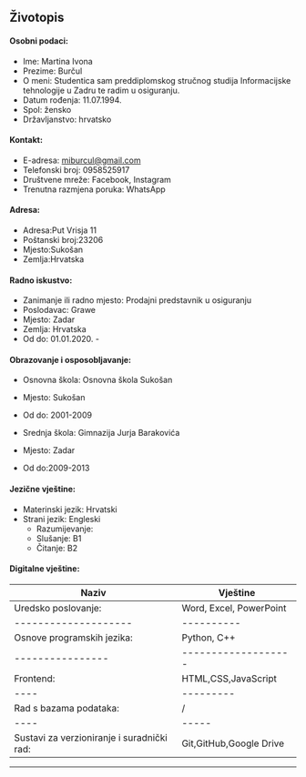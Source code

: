 ## Životopis

#### Osobni podaci:

- Ime: Martina Ivona
- Prezime: Burčul
- O meni: Studentica sam preddiplomskog stručnog studija Informacijske tehnologije u Zadru te radim u osiguranju.
- Datum rođenja: 11.07.1994.
- Spol: žensko
- Državljanstvo: hrvatsko

#### Kontakt:
- E-adresa: miburcul@gmail.com
- Telefonski broj: 0958525917
- Društvene mreže: Facebook, Instagram
- Trenutna razmjena poruka: WhatsApp

#### Adresa:
- Adresa:Put Vrisja 11
- Poštanski broj:23206
- Mjesto:Sukošan
- Zemlja:Hrvatska

#### Radno iskustvo:
- Zanimanje ili radno mjesto: Prodajni predstavnik u osiguranju
- Poslodavac: Grawe
- Mjesto: Zadar
- Zemlja: Hrvatska
- Od do: 01.01.2020. -

#### Obrazovanje i osposobljavanje:
- Osnovna škola: Osnovna škola Sukošan
- Mjesto: Sukošan
- Od do: 2001-2009

- Srednja škola: Gimnazija Jurja Barakovića
- Mjesto: Zadar
- Od do:2009-2013

#### Jezične vještine:
- Materinski jezik: Hrvatski
- Strani jezik: Engleski
  - Razumijevanje:
   - Slušanje: B1
   - Čitanje: B2
   
#### Digitalne vještine:
Naziv|Vještine
-----|--------
Uredsko poslovanje: | Word, Excel, PowerPoint
--------------------|----------
Osnove programskih jezika:|Python, C++
----------------|-------------------
Frontend:|HTML,CSS,JavaScript
----|---------
Rad s bazama podataka:| /
----|-----
Sustavi za verzioniranje i suradnički rad:|Git,GitHub,Google Drive
---








